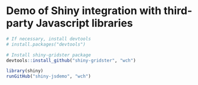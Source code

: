 # Demo of Shiny integration with third-party Javascript libraries

```R
# If necessary, install devtools
# install.packages("devtools")

# Install shiny-gridster package
devtools::install_github("shiny-gridster", "wch") 

library(shiny)
runGitHub("shiny-jsdemo", "wch")
```
